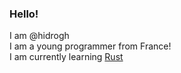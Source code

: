 ### Hello!
I am @hidrogh\
I am a young programmer from France!\
I am currently learning [Rust](https://www.rust-lang.org)
